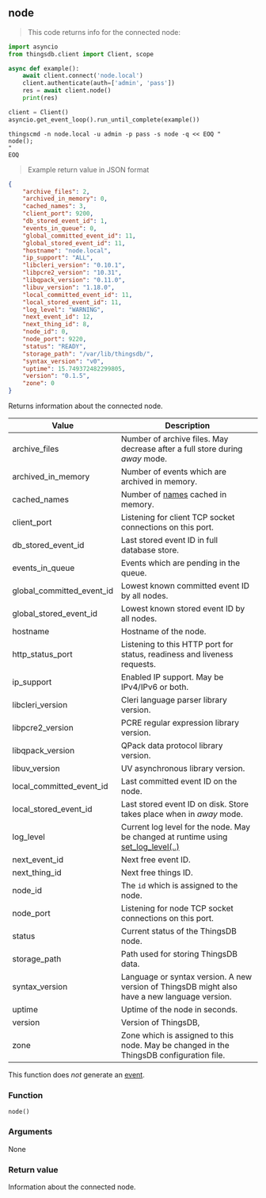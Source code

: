 ## node

> This code returns info for the connected node:

```python
import asyncio
from thingsdb.client import Client, scope

async def example():
    await client.connect('node.local')
    client.authenticate(auth=['admin', 'pass'])
    res = await client.node()
    print(res)

client = Client()
asyncio.get_event_loop().run_until_complete(example())
```

```shell
thingscmd -n node.local -u admin -p pass -s node -q << EOQ "
node();
"
EOQ
```

> Example return value in JSON format

```json
{
    "archive_files": 2,
    "archived_in_memory": 0,
    "cached_names": 3,
    "client_port": 9200,
    "db_stored_event_id": 1,
    "events_in_queue": 0,
    "global_committed_event_id": 11,
    "global_stored_event_id": 11,
    "hostname": "node.local",
    "ip_support": "ALL",
    "libcleri_version": "0.10.1",
    "libpcre2_version": "10.31",
    "libqpack_version": "0.11.0",
    "libuv_version": "1.18.0",
    "local_committed_event_id": 11,
    "local_stored_event_id": 11,
    "log_level": "WARNING",
    "next_event_id": 12,
    "next_thing_id": 8,
    "node_id": 0,
    "node_port": 9220,
    "status": "READY",
    "storage_path": "/var/lib/thingsdb/",
    "syntax_version": "v0",
    "uptime": 15.749372482299805,
    "version": "0.1.5",
    "zone": 0
}
```

Returns information about the connected node.

Value | Description
------- | -----------
archive_files | Number of archive files. May decrease after a full store during *away* mode.
archived_in_memory | Number of events which are archived in memory.
cached_names | Number of [names](#names) cached in memory.
client_port | Listening for client TCP socket connections on this port.
db_stored_event_id | Last stored event ID in full database store.
events_in_queue | Events which are pending in the queue.
global_committed_event_id | Lowest known committed event ID by all nodes.
global_stored_event_id | Lowest known stored event ID by all nodes.
hostname | Hostname of the node.
http_status_port | Listening to this HTTP port for status, readiness and liveness requests.
ip_support | Enabled IP support. May be IPv4/IPv6 or both.
libcleri_version | Cleri language parser library version.
libpcre2_version | PCRE regular expression library version.
libqpack_version | QPack data protocol library version.
libuv_version | UV asynchronous library version.
local_committed_event_id | Last committed event ID on the node.
local_stored_event_id | Last stored event ID on disk. Store takes place when in *away* mode.
log_level | Current log level for the node. May be changed at runtime using [set_log_level(..)](#set_log_level)
next_event_id | Next free event ID.
next_thing_id | Next free things ID.
node_id | The `id` which is assigned to the node.
node_port | Listening for node TCP socket connections on this port.
status | Current status of the ThingsDB node.
storage_path | Path used for storing ThingsDB data.
syntax_version | Language or syntax version. A new version of ThingsDB might also have a new language version.
uptime | Uptime of the node in seconds.
version | Version of ThingsDB,
zone | Zone which is assigned to this node. May be changed in the ThingsDB configuration file.

This function does *not* generate an [event](#events).

### Function
`node()`

### Arguments
None

### Return value
Information about the connected node.